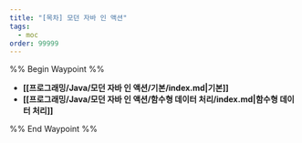 ```yaml
---
title: "[목차] 모던 자바 인 액션"
tags:
  - moc
order: 99999
---
```

%% Begin Waypoint %%
- **[[프로그래밍/Java/모던 자바 인 액션/기본/index.md|기본]]**
- **[[프로그래밍/Java/모던 자바 인 액션/함수형 데이터 처리/index.md|함수형 데이터 처리]]**

%% End Waypoint %%